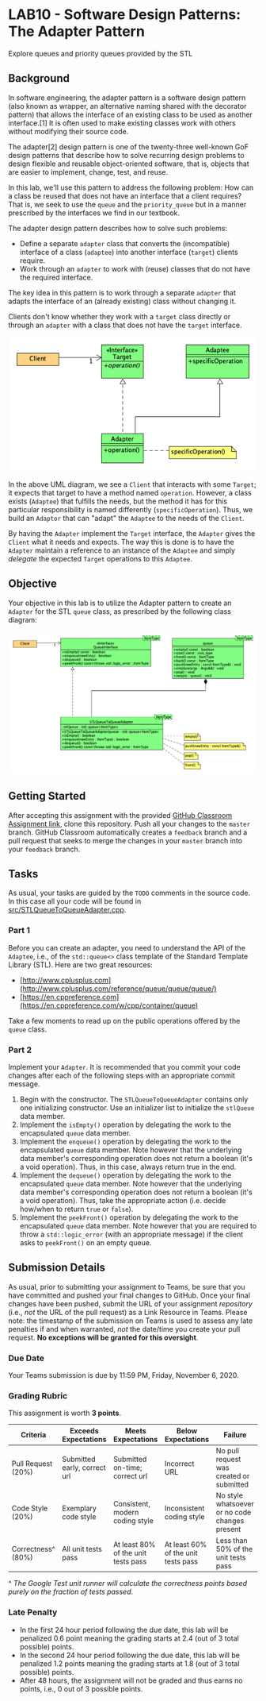 # LAB10 - Software Design Patterns: The Adapter Pattern
Explore queues and priority queues provided by the STL

## Background

In software engineering, the adapter pattern is a software design pattern (also known as wrapper, an alternative naming shared with the decorator pattern) that allows the interface of an existing class to be used as another interface.[1] It is often used to make existing classes work with others without modifying their source code.

The adapter[2] design pattern is one of the twenty-three well-known GoF design patterns that describe how to solve recurring design problems to design flexible and reusable object-oriented software, that is, objects that are easier to implement, change, test, and reuse.

In this lab, we'll use this pattern to address the following problem: How can a class be reused that does not have an interface that a client requires? That is, we seek to use the `queue` and the `priority_queue` but in a manner prescribed by the interfaces we find in our textbook.

The adapter design pattern describes how to solve such problems:

* Define a separate `adapter` class that converts the (incompatible) interface of a class (`adaptee`) into another interface (`target`) clients require.
* Work through an `adapter` to work with (reuse) classes that do not have the required interface.

The key idea in this pattern is to work through a separate `adapter` that adapts the interface of an (already existing) class without changing it.

Clients don't know whether they work with a `target` class directly or through an `adapter` with a class that does not have the `target` interface.

![images/AdapterPattern.png](images/AdapterPattern.png)

In the above UML diagram, we see a `Client` that interacts with some `Target`; it expects that target to have a method named `operation`. However, a class exists (`Adaptee`) that fulfills the needs, but the method it has for this particular responsibility is named differently (`specificOperation`). Thus, we build an `Adaptor` that can "adapt" the `Adaptee` to the needs of the `Client`.

By having the `Adapter` implement the `Target` interface, the `Adapter` gives the `Client` what it needs and expects. The way this is done is to have the `Adapter` maintain a reference to an instance of the `Adaptee` and simply _delegate_ the expected `Target` operations to this `Adaptee`.

## Objective

Your objective in this lab is to utilize the Adapter pattern to create an `Adapter` for the STL `queue` class, as prescribed by the following class diagram:

![images/AdapterPatternLab.png](images/AdapterPatternLab.png)

## Getting Started

After accepting this assignment with the provided [GitHub Classroom Assignment link](https://classroom.github.com/a/oR2nuJab), clone this repository. Push all your changes to the `master` branch. GitHub Classroom automatically creates a `feedback` branch and a pull request that seeks to merge the changes in your `master` branch into your `feedback` branch.

## Tasks

As usual, your tasks are guided by the `TODO` comments in the source code. In this case all your code will be found in [src/STLQueueToQueueAdapter.cpp](src/STLQueueToQueueAdapter.cpp).

### Part 1

Before you can create an adapter, you need to understand the API of the `Adaptee`, i.e., of the `std::queue<>` class template of the Standard Template Library (STL). Here are two great resources:

* [http://www.cplusplus.com](http://www.cplusplus.com/reference/queue/queue/queue/)
* [https://en.cppreference.com](https://en.cppreference.com/w/cpp/container/queue)

Take a few moments to read up on the public operations offered by the `queue` class.

### Part 2

Implement your `Adapter`. It is recommended that you commit your code changes after each of the following steps with an appropriate commit message.

1. Begin with the constructor. The `STLQueueToQueueAdapter` contains only one initializing constructor. Use an initializer list to initialize the `stlQueue` data member.
1. Implement the `isEmpty()` operation by delegating the work to the encapsulated `queue` data member.
1. Implement the `enqueue()` operation by delegating the work to the encapsulated `queue` data member. Note however that the underlying data member's corresponding operation does not return a boolean (it's a void operation). Thus, in this case, always return true in the end.
1. Implement the `dequeue()` operation by delegating the work to the encapsulated `queue` data member. Note however that the underlying data member's corresponding operation does not return a boolean (it's a void operation). Thus, take the appropriate action (i.e. decide how/when to return `true` or `false`).
1. Implement the `peekFront()` operation by delegating the work to the encapsulated `queue` data member. Note however that you are required to throw a `std::logic_error` (with an appropriate message) if the client asks to `peekFront()` on an empty queue.

## Submission Details

As usual, prior to submitting your assignment to Teams, be sure that you have committed and pushed your final changes to GitHub. Once your final changes have been pushed, submit the URL of your assignment _repository_ (i.e., _not_ the URL of the pull request) as a Link Resource in Teams. Please note: the timestamp of the submission on Teams is used to assess any late penalties if and when warranted, _not_ the date/time you create your pull request. **No exceptions will be granted for this oversight**.

### Due Date

Your Teams submission is due by 11:59 PM, Friday, November 6, 2020.

### Grading Rubric

This assignment is worth **3 points**.

Criteria          | Exceeds Expectations        | Meets Expectations             | Below Expectations | Failure                                                 |
------------------|-----------------------------|--------------------------------|--------------------|---------------------------------------------------------|
Pull Request (20%)| Submitted early, correct url| Submitted on-time; correct url | Incorrect URL            | No pull request was created or submitted          |
Code Style (20%)  | Exemplary code style        | Consistent, modern coding style    | Inconsistent coding style| No style whatsoever or no code changes present|
Correctness^ (80%)| All unit tests pass         | At least 80% of the unit tests pass| At least 60% of the unit tests pass| Less than 50% of the unit tests pass|

^ _The Google Test unit runner will calculate the correctness points based purely on the fraction of tests passed_.

### Late Penalty

* In the first 24 hour period following the due date, this lab will be penalized 0.6 point meaning the grading starts at 2.4 (out of 3 total possible) points.
* In the second 24 hour period following the due date, this lab will be penalized 1.2 points meaning the grading starts at 1.8 (out of 3 total possible) points.
* After 48 hours, the assignment will not be graded and thus earns no points, i.e., 0 out of 3 possible points.
